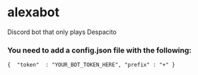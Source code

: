 # alexabot
Discord bot that only plays Despacito


### You need to add a config.json file with the following:
`{ 
    "token"  : "YOUR_BOT_TOKEN_HERE",
    "prefix" : "+"
}`
